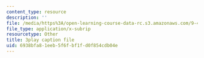 ```yaml
---
content_type: resource
description: ''
file: /media/https%3A/open-learning-course-data-rc.s3.amazonaws.com/9-40-introduction-to-neural-computation-spring-2018/6938bfa81eeb5f6fbf1fd0f854cdb04e_gt52wUN3VrQ.vtt
file_type: application/x-subrip
resourcetype: Other
title: 3play caption file
uid: 6938bfa8-1eeb-5f6f-bf1f-d0f854cdb04e
---
```

